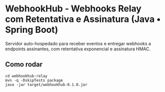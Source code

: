 # WebhookHub - Webhooks Relay com Retentativa e Assinatura (Java • Spring Boot)

Servidor auto-hospedado para receber eventos e entregar webhooks a endpoints assinantes, com retentativa exponencial e assinatura HMAC.

## Como rodar
```
cd webhookhub-relay
mvn -q -DskipTests package
java -jar target/webhookhub-0.1.0.jar
```
